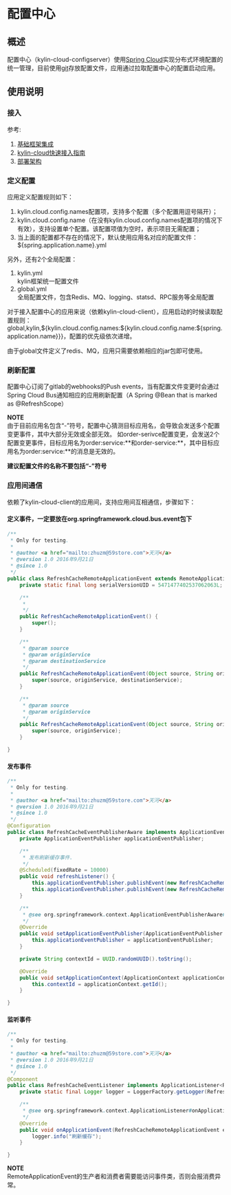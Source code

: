 # 配置中心

## 概述

配置中心（kylin-cloud-configserver）使用[Spring Cloud](http://cloud.spring.io/spring-cloud-static/spring-cloud.html#_spring_cloud_config)实现分布式环境配置的统一管理，目前使用[git](http://code.59store.com/groups/config)存放配置文件，应用通过拉取配置中心的配置启动应用。

## 使用说明

### 接入

参考:
1. [基础框架集成](https://doc.oschina.net/kylin)
1. [kylin-cloud快速接入指南](https://doc.oschina.net/kylin?t=55222)
1. [部署架构](https://doc.oschina.net/kylin?t=55353)

### 定义配置

应用定义配置规则如下：
1. kylin.cloud.config.names配置项，支持多个配置（多个配置用逗号隔开）；
1. kylin.cloud.config.name（在没有kylin.cloud.config.names配置项的情况下有效），支持设置单个配置。该配置项值为空时，表示项目无需配置；
1. 当上面的配置都不存在的情况下，默认使用应用名对应的配置文件：${spring.application.name}.yml


另外，还有2个全局配置：
1. kylin.yml  
  kylin框架统一配置文件
1. global.yml  
  全局配置文件，包含Redis、MQ、logging、statsd、RPC服务等全局配置


对于接入配置中心的应用来说（依赖kylin-cloud-client），应用启动的时候读取配置规则：global,kylin,${kylin.cloud.config.names:${kylin.cloud.config.name:${spring.application.name}}}，配置的优先级依次递增。

由于global文件定义了redis、MQ，应用只需要依赖相应的jar包即可使用。

### 刷新配置

配置中心订阅了gitlab的webhooks的Push events，当有配置文件变更时会通过Spring Cloud Bus通知相应的应用刷新配置（A Spring @Bean that is marked as @RefreshScope）

**NOTE**  
由于目前应用名包含“-”符号，配置中心猜测目标应用名，会导致会发送多个配置变更事件，其中大部分无效或全部无效。
如order-serivce配置变更，会发送2个配置变更事件，目标应用名为order:service:\*\*和order-service:\*\*，其中目标应用名为order:service:**的消息是无效的。

**建议配置文件的名称不要包括“-”符号**

### 应用间通信

依赖了kylin-cloud-client的应用间，支持应用间互相通信，步骤如下：

#### 定义事件，一定要放在org.springframework.cloud.bus.event包下
```java
/**
 * Only for testing.
 * 
 * @author <a href="mailto:zhuzm@59store.com">天河</a>
 * @version 1.0 2016年9月21日
 * @since 1.0
 */
public class RefreshCacheRemoteApplicationEvent extends RemoteApplicationEvent {
    private static final long serialVersionUID = 5471477402537062063L;

    /**
     * 
     */
    public RefreshCacheRemoteApplicationEvent() {
        super();
    }

    /**
     * @param source
     * @param originService
     * @param destinationService
     */
    public RefreshCacheRemoteApplicationEvent(Object source, String originService, String destinationService) {
        super(source, originService, destinationService);
    }

    /**
     * @param source
     * @param originService
     */
    public RefreshCacheRemoteApplicationEvent(Object source, String originService) {
        super(source, originService);
    }

}
```

#### 发布事件
```java
/**
 * Only for testing.
 * 
 * @author <a href="mailto:zhuzm@59store.com">天河</a>
 * @version 1.0 2016年9月21日
 * @since 1.0
 */
@Configuration
public class RefreshCacheEventPublisherAware implements ApplicationEventPublisherAware, ApplicationContextAware {
    private ApplicationEventPublisher applicationEventPublisher;

    /**
     * 发布刷新缓存事件.
     */
    @Scheduled(fixedRate = 10000)
    public void refreshListener() {
        this.applicationEventPublisher.publishEvent(new RefreshCacheRemoteApplicationEvent(this, contextId)); // 发给所有系统
        this.applicationEventPublisher.publishEvent(new RefreshCacheRemoteApplicationEvent(this, contextId, "order-service")); // 发给order-service系统，建议系统名不带“-”符号，即orderservice
    }

    /**
     * @see org.springframework.context.ApplicationEventPublisherAware#setApplicationEventPublisher(org.springframework.context.ApplicationEventPublisher)
     */
    @Override
    public void setApplicationEventPublisher(ApplicationEventPublisher applicationEventPublisher) {
        this.applicationEventPublisher = applicationEventPublisher;
    }

    private String contextId = UUID.randomUUID().toString();

    @Override
    public void setApplicationContext(ApplicationContext applicationContext) throws BeansException {
        this.contextId = applicationContext.getId();
    }

}
```

#### 监听事件
```java
/**
 * Only for testing.
 * 
 * @author <a href="mailto:zhuzm@59store.com">天河</a>
 * @version 1.0 2016年9月21日
 * @since 1.0
 */
@Component
public class RefreshCacheEventListener implements ApplicationListener<RefreshCacheRemoteApplicationEvent> {
    private static final Logger logger = LoggerFactory.getLogger(RefreshCacheEventListener.class);

    /**
     * @see org.springframework.context.ApplicationListener#onApplicationEvent(org.springframework.context.ApplicationEvent)
     */
    @Override
    public void onApplicationEvent(RefreshCacheRemoteApplicationEvent event) {
        logger.info("刷新缓存");
    }

}
```

**NOTE**  
RemoteApplicationEvent的生产者和消费者需要能访问事件类，否则会报消费异常。